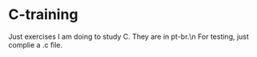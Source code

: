 # C-training
Just exercises I am doing to study C. 
They are in pt-br.\n
For testing, just complie a .c file.
